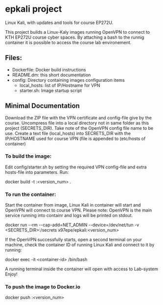 # epkali project
Linux Kali, with updates and tools for course EP272U.

This project builds a Linux-Kaly images running OpenVPN to connect to
KTH EP272U course cyber spaces. By attaching a bash to the runnig container
it is possible to access the course lab environement.

## Files:
- Dockerfile: Docker build instructions
- README.dm: this short documentation
- config: Directory containing images configuration items
  - local_hosts: list of IP/Hostname for VPN
  - starter.sh: Image startup script

## Minimal Documentation
Download the ZIP file with the VPN certificate and config-file give by the course. Uncompress file into a local directory not in same folder as this project (SECRETS_DIR). Take note of the OpenVPN config file name to be use. Create a text file (local_hosts) into SECRETS_DIR with the IP/HOSTNAME used for course VPN (file is appended to (etc/hosts of container) 

### To build the image:
Edit config/starter.sh by setting the required VPN config-file and extra hosts-file into parameters.
Run:

docker build -t <name>:<version_num> .

### To run the container:
Start the container from image, Linux Kali in container will start and OpenVPN will connect to course VPN. Please note: OpenVPN is the main service running into containr and logs will be printed on stdout.

docker run --rm --cap-add=NET_ADMIN --device=/dev/net/tun -v <SECRETS_DIR>:/secrets x97epe/epkali:<version_num>

If the OpenVPN successfully starts, open a second terminal on your machine, check the container ID of running Linux Kali and connect to it by running:

docker exec -it \<container-id\> /bin/bash

A running terminal inside the container will open with access to Lab-system
Enjoy!

### To push the image to Docker.io

docker push <name>:<version_num>
